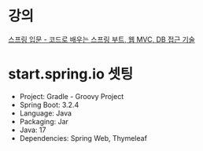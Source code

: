 # 강의
[스프링 입문 - 코드로 배우는 스프링 부트, 웹 MVC, DB 접근 기술](https://www.inflearn.com/course/%EC%8A%A4%ED%94%84%EB%A7%81-%EC%9E%85%EB%AC%B8-%EC%8A%A4%ED%94%84%EB%A7%81%EB%B6%80%ED%8A%B8/dashboard)

# start.spring.io 셋팅
- Project: Gradle - Groovy Project
- Spring Boot: 3.2.4
- Language: Java
- Packaging: Jar
- Java: 17
- Dependencies: Spring Web, Thymeleaf